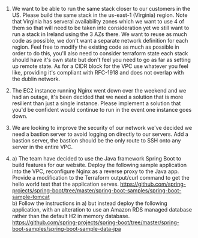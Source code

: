 1. We want to be able to run the same stack closer to our customers in the US. Please build the same stack in 
the us-east-1 (Virginia) region. Note that Virginia has serveral availability zones which we want to use 4 of them so 
that will need to be taken into consideration yet we still want to run a stack in Ireland using the 3 AZs there. We want
to reuse as much code as possible, we don't want a separate network definition for each region. Feel free to 
modify the existing code as much as possible in order to do this, you'll also need to consider terraform state each stack
should have it's own state but don't feel you need to go as far as setting up remote state. As for a CIDR block for the 
VPC use whatever you feel like, providing it's compliant with RFC-1918 and does not overlap with the dublin network.

2. The EC2 instance running Nginx went down over the weekend and we had an outage, it's been decided that we need a solution 
that is more resilient than just a single instance. Please implement a solution that you'd be confident would continue 
to run in the event one instance goes down. 

3. We are looking to improve the security of our network we've decided we need a bastion server to avoid logging on 
directly to our servers. Add a bastion server, the bastion should be the only route to SSH onto any server in the 
entire VPC.

4. a) The team have decided to use the Java framework Spring Boot to build features for our website. Deploy the following sample 
application into the VPC, reconfigure Nginx as a reverse proxy to the Java app. Provide a modification to the Terraform 
output/curl command to get the hello world text that the application serves. 
https://github.com/spring-projects/spring-boot/tree/master/spring-boot-samples/spring-boot-sample-tomcat
<br> b) Follow the instructions in a) but instead deploy the following application, with an alteration to use an Amazon 
RDS managed database rather than the default H2 in memory database. 
https://github.com/spring-projects/spring-boot/tree/master/spring-boot-samples/spring-boot-sample-data-jpa

